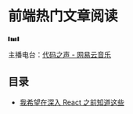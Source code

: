 # 前端热门文章阅读

![](./assets/waves.gif)

主播电台：[代码之声 - 网易云音乐](http://music.163.com/#/radio/?id=350628096&userid=71823138)

## 目录

- [我希望在深入 React 之前知道这些](./articles/2017-11-01-i-wish-i-knew-these-before-diving-into-react.md)
